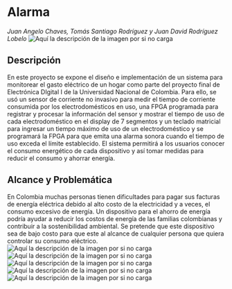 
# Alarma 
_Juan Angelo Chaves, Tomás Santiago Rodríguez y Juan David Rodríguez Lobelo_
![Aquí la descripción de la imagen por si no carga](https://raw.githubusercontent.com/jurodriguezlo/Proyecto-Final-Electr-nica-Digital/master/Imágenes/EscudoUNAL1.jpg)
## Descripción
En este proyecto se expone el diseño e implementación de un sistema para monitorear el gasto eléctrico de un hogar como parte del proyecto final de Electrónica DIgital I de la Universidad Nacional de Colombia. Para ello, se usó un sensor de corriente no invasivo para medir el tiempo de corriente consumida por los electrodomésticos en uso, una  FPGA programada para registrar y procesar la información del sensor y mostrar el tiempo de uso de cada electrodoméstico en el display de 7 segmentos y un teclado matricial para ingresar un tiempo máximo de uso de un electrodoméstico y se programará la FPGA para que emita una alarma sonora cuando el tiempo de uso exceda el límite establecido.
El sistema permitirá a los usuarios conocer el consumo energético de cada dispositivo y así tomar medidas para reducir el consumo y ahorrar energía. 
## Alcance y Problemática
En Colombia muchas personas tienen dificultades para pagar sus facturas de energía eléctrica debido al alto costo de la electricidad y a veces, el consumo excesivo de energía. Un dispositivo para el ahorro de energía podría ayudar a reducir los costos de energía de las familias colombianas y contribuir a la sostenibilidad ambiental. Se pretende que este dispositivo sea de bajo costo para que este al alcance de cualquier persona que quiera controlar su consumo eléctrico.
![Aquí la descripción de la imagen por si no carga](https://raw.githubusercontent.com/jurodriguezlo/Proyecto-Final-Electr-nica-Digital/master/Imágenes/Conexiones_Teclado_1.jpeg)
![Aquí la descripción de la imagen por si no carga](https://raw.githubusercontent.com/jurodriguezlo/Proyecto-Final-Electr-nica-Digital/master/Imágenes/Conexiones_Teclado_2.jpeg)
![Aquí la descripción de la imagen por si no carga](https://raw.githubusercontent.com/jurodriguezlo/Proyecto-Final-Electr-nica-Digital/master/Imágenes/Conexiones_Teclado_3.jpeg)
![Aquí la descripción de la imagen por si no carga](https://raw.githubusercontent.com/jurodriguezlo/Proyecto-Final-Electr-nica-Digital/master/Imágenes/FotoFPGA.jpeg)
![Aquí la descripción de la imagen por si no carga](https://raw.githubusercontent.com/jurodriguezlo/Proyecto-Final-Electr-nica-Digital/master/Imágenes/Foto_Teclado_Matricial.jpeg)
